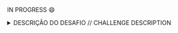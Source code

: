 IN PROGRESS 😄  

<details>
<summary>DESCRIÇÃO DO DESAFIO // CHALLENGE DESCRIPTION </summary>
<details>
<summary>Desafio QT/QML 🇧🇷 </summary> 

O desafio consiste no seguinte: com base no CSV em anexo, construa um método que receba uma hora do dia como input no formato HH:MM, sendo HH entre 1 e 24 e MM entre 00 e 60, e retorne uma lista de strings com os nomes dos restaurantes que estão abertos nessa hora. 
Exemplo: `availableHours("17:45");` retornando `["RestaurantA", "RestaurantB"]`.

A aplicação deve possuir UI feita com um input de hora para ser passado ao método `availableHours` e exibir o resultados do método em um componente de tela à sua escolha.

Atenção: O CSV em anexo não é simplesmente a estrutura que dita como será mapeado a sua classe de Restaurante, o arquivo CSV vai ser um parâmetro no seu método que processa o arquivo CSV. Não precisa se preocupar com time zones, vamos supor que todas as horas são locais.
O time espera que você entregue os requisitos mínimos:
- Funcionar;
- Suíte de testes unitários que sejam relevantes;
- README explicando como funciona o projeto e o por que das suas escolhas e também uma documentação do seu código.

O que será avaliado:
- Qualidade do código (funcionalidade, manutenibilidade, desempenho);
- Arquitetura;
- Testes de unidade;
- Utilização do Git.

O desafio deve ser entregue usando o Qt 5.15 / 6.5 num repositório público do GitHub para que o time possa avaliar a qualidade da sua entrega.

A implementação da UI deve ser feita em QML e o método `availableHours` deve estar em C++.
Dê preferência em expor os dados do C++ para o QML em forma de componente QML.

Documentações QT:
- [Qt 5.15 Documentation](https://doc.qt.io/qt-5.15/)  
- [Qt 5 QML Reference](https://doc.qt.io/qt-5/qmlreference.html)  
- [QML Book](http://qmlbook.github.io/)  
- [Qt 5 QML Modules](https://doc.qt.io/qt-5/qtqml-modules-topic.html)  
- [Qt 6.5 QML Book](https://www.qt.io/product/qt6/qml-book) (Se decidir usar Qt 6.5)  

</details>

<details>
<summary>QT/QML Challenge 🇺🇸 </summary> 

The challenge consists of the following: based on the attached CSV, build a method that receives a time of day as input in the format HH:MM, where HH is between 1 and 24 and MM is between 00 and 60, and returns a list of strings with the names of the restaurants that are open at that time. 
Example: `availableHours("17:45");` returning `["RestaurantA", "RestaurantB"]`.

The application should have a UI with an input for the time to be passed to the `availableHours` method and display the method's results in a screen component of your choice.

Note: The attached CSV is not simply the structure that dictates how your Restaurant class will be mapped; the CSV file will be a parameter in your method that processes the CSV file. You don't need to worry about time zones; let's assume all times are local.
The team expects you to deliver the minimum requirements:
- Functionality;
- Relevant unit test suite;
- README explaining how the project works and why you made your choices, as well as documentation for your code.

You will be evaluated on:

Code quality (functionality, maintainability, performance);
- Architecture;
- Unit tests;
- Use of Git.

The challenge must be delivered using Qt 5.15 / 6.5 in a public GitHub repository so the team can evaluate the quality of your delivery.

The UI implementation should be done in QML and the availableHours method should be in C++.
Preferably, expose the C++ data to QML in the form of a QML component.

Qt Documentations:

- [Qt 5.15 Documentation](https://doc.qt.io/qt-5.15/)  
- [Qt 5 QML Reference](https://doc.qt.io/qt-5/qmlreference.html)  
- [QML Book](http://qmlbook.github.io/)  
- [Qt 5 QML Modules](https://doc.qt.io/qt-5/qtqml-modules-topic.html)  
- [Qt 6.5 QML Book](https://www.qt.io/product/qt6/qml-book) (If you decide to use Qt 6.5)  

</details>
</details>

